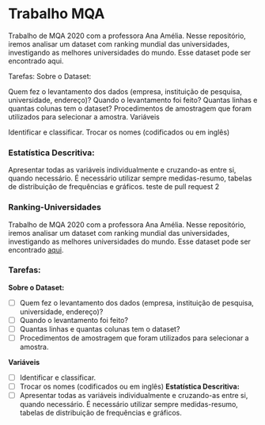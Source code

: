 # Trabalho MQA
Trabalho de MQA 2020 com a professora Ana Amélia. Nesse repositório, iremos analisar um dataset com ranking mundial das universidades, investigando as melhores universidades do mundo. Esse dataset pode ser encontrado aqui.

Tarefas:
Sobre o Dataset:

 Quem fez o levantamento dos dados (empresa, instituição de pesquisa, universidade, endereço)?
 Quando o levantamento foi feito?
 Quantas linhas e quantas colunas tem o dataset?
 Procedimentos de amostragem que foram utilizados para selecionar a amostra.
Variáveis

 Identificar e classificar.
 Trocar os nomes (codificados ou em inglês)
 
### Estatística Descritiva:
Apresentar todas as variáveis individualmente e cruzando-as entre si, quando necessário. É necessário utilizar sempre medidas-resumo, tabelas de distribuição de frequências e gráficos. teste de pull request 2
 
### Ranking-Universidades
Trabalho de MQA 2020 com a professora Ana Amélia. Nesse repositório, iremos analisar um dataset com ranking mundial das universidades, investigando as melhores universidades do mundo. Esse dataset pode ser encontrado [aqui](https://www.kaggle.com/mylesoneill/world-university-rankings).

### Tarefas: 

**Sobre o Dataset:**
- [ ] Quem fez o levantamento dos dados (empresa, instituição de pesquisa, universidade, endereço)? 
- [ ] Quando o levantamento foi feito? 
- [ ] Quantas linhas e quantas colunas tem o dataset? 
- [ ] Procedimentos de amostragem que foram utilizados para selecionar a amostra.

**Variáveis**
- [ ] Identificar e classificar.
- [ ] Trocar os nomes (codificados ou em inglês)
**Estatística Descritiva:**
- [ ] Apresentar todas as variáveis individualmente e cruzando-as entre si, quando necessário. É necessário utilizar sempre medidas-resumo, tabelas de distribuição de frequências e gráficos.
